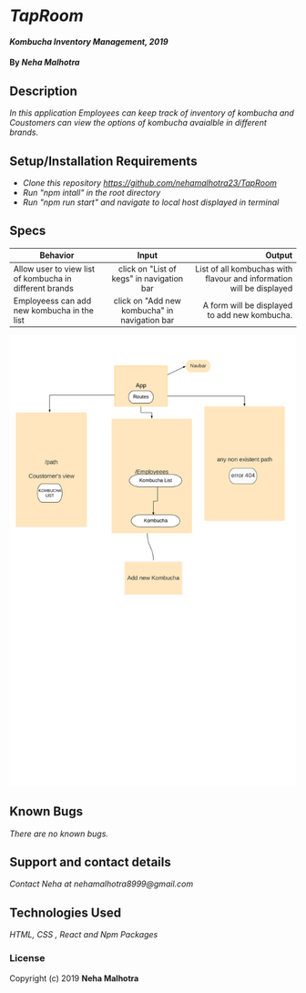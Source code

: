 # _TapRoom_

#### _Kombucha Inventory Management, 2019_

#### By _**Neha Malhotra**_

## Description

_In this application Employees can keep track of inventory of kombucha and Coustomers can view the options of kombucha avaialble in different brands._

## Setup/Installation Requirements

* _Clone this repository https://github.com/nehamalhotra23/TapRoom_
* _Run "npm intall" in the root directory_
* _Run "npm run start" and navigate to local host displayed in terminal_

## Specs
| Behavior | Input | Output |
| ------------- |:-------------:| -----:|
| Allow user to view list of kombucha in different brands  |  click on "List of kegs" in navigation bar |  List of all kombuchas with flavour and information will be displayed |
| Employeess can add new kombucha in the list |  click on "Add new kombucha" in navigation bar |A form will be displayed to add new kombucha.|

![Diagram](./image.png)
## Known Bugs

_There are no known bugs._

## Support and contact details

_Contact Neha at nehamalhotra8999@gmail.com_

## Technologies Used

_HTML, CSS , React and Npm Packages_

### License

Copyright (c) 2019 **Neha Malhotra**

